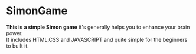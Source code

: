 # SimonGame
<b>This is a simple Simon game</b> it's generally helps you to enhance your brain power. <br> It includes HTML,CSS and JAVASCRIPT and quite simple for the beginners to built it.
